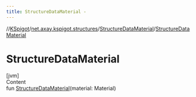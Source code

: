 ```yaml
---
title: StructureDataMaterial -
---
```

//[KSpigot](../../index.md)/[net.axay.kspigot.structures](../index.md)/[StructureDataMaterial](index.md)/[StructureDataMaterial](-structure-data-material.md)



# StructureDataMaterial  
[jvm]  
Content  
fun [StructureDataMaterial](-structure-data-material.md)(material: Material)  



